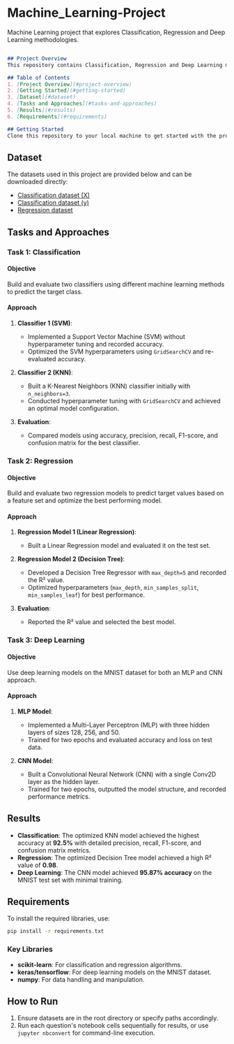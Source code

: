 # Machine_Learning-Project
Machine Learning project that explores Classification, Regression and Deep Learning methodologies.

```markdown

## Project Overview
This repository contains Classification, Regression and Deep Learning methodologies, which consists of three short tasks covering various machine learning concepts. The project demonstrates key machine learning skills, such as classification, regression, and deep learning.

## Table of Contents
1. [Project Overview](#project-overview)
2. [Getting Started](#getting-started)
3. [Dataset](#dataset)
4. [Tasks and Approaches](#tasks-and-approaches)
5. [Results](#results)
6. [Requirements](#requirements)

## Getting Started
Clone this repository to your local machine to get started with the project.

```

## Dataset
The datasets used in this project are provided below and can be downloaded directly:

- [Classification dataset (X)](https://ncl.instructure.com/courses/53509/files/7659751?wrap=1)
- [Classification dataset (y)](https://ncl.instructure.com/courses/53509/files/7659755?wrap=1)
- [Regression dataset](https://ncl.instructure.com/courses/53509/files/7657710?wrap=1)

## Tasks and Approaches
### Task 1: Classification
#### Objective
Build and evaluate two classifiers using different machine learning methods to predict the target class.

#### Approach
1. **Classifier 1 (SVM)**:
   - Implemented a Support Vector Machine (SVM) without hyperparameter tuning and recorded accuracy.
   - Optimized the SVM hyperparameters using `GridSearchCV` and re-evaluated accuracy.
   
2. **Classifier 2 (KNN)**:
   - Built a K-Nearest Neighbors (KNN) classifier initially with `n_neighbors=3`.
   - Conducted hyperparameter tuning with `GridSearchCV` and achieved an optimal model configuration.
   
3. **Evaluation**:
   - Compared models using accuracy, precision, recall, F1-score, and confusion matrix for the best classifier.

### Task 2: Regression
#### Objective
Build and evaluate two regression models to predict target values based on a feature set and optimize the best performing model.

#### Approach
1. **Regression Model 1 (Linear Regression)**:
   - Built a Linear Regression model and evaluated it on the test set.
   
2. **Regression Model 2 (Decision Tree)**:
   - Developed a Decision Tree Regressor with `max_depth=5` and recorded the R² value.
   - Optimized hyperparameters (`max_depth`, `min_samples_split`, `min_samples_leaf`) for best performance.

3. **Evaluation**:
   - Reported the R² value and selected the best model.

### Task 3: Deep Learning
#### Objective
Use deep learning models on the MNIST dataset for both an MLP and CNN approach.

#### Approach
1. **MLP Model**:
   - Implemented a Multi-Layer Perceptron (MLP) with three hidden layers of sizes 128, 256, and 50.
   - Trained for two epochs and evaluated accuracy and loss on test data.

2. **CNN Model**:
   - Built a Convolutional Neural Network (CNN) with a single Conv2D layer as the hidden layer.
   - Trained for two epochs, outputted the model structure, and recorded performance metrics.

## Results
- **Classification**: The optimized KNN model achieved the highest accuracy at **92.5%** with detailed precision, recall, F1-score, and confusion matrix metrics.
- **Regression**: The optimized Decision Tree model achieved a high R² value of **0.98**.
- **Deep Learning**: The CNN model achieved **95.87% accuracy** on the MNIST test set with minimal training.

## Requirements
To install the required libraries, use:

```bash
pip install -r requirements.txt
```

### Key Libraries
- **scikit-learn**: For classification and regression algorithms.
- **keras/tensorflow**: For deep learning models on the MNIST dataset.
- **numpy**: For data handling and manipulation.

## How to Run
1. Ensure datasets are in the root directory or specify paths accordingly.
2. Run each question's notebook cells sequentially for results, or use `jupyter nbconvert` for command-line execution.
